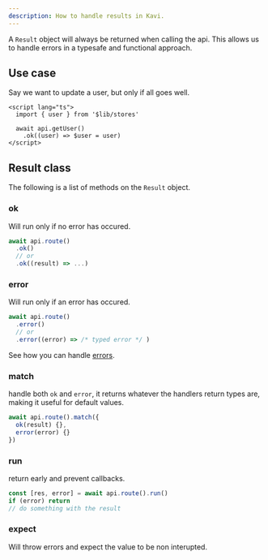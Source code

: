 ```yaml
---
description: How to handle results in Kavi.
---
```


A `Result` object will always be returned when calling the api. This allows us to handle errors in a typesafe and functional approach.

## Use case
Say we want to update a user, but only if all goes well. 
```svelte file=+page.svelte
<script lang="ts">
  import { user } from '$lib/stores'

  await api.getUser()
    .ok((user) => $user = user)
</script>
```

## Result class
The following is a list of methods on the `Result` object.

### ok
Will run only if no error has occured.
```ts
await api.route()
  .ok()
  // or
  .ok((result) => ...)
```

### error
Will run only if an error has occured.
```ts
await api.route()
  .error()
  // or
  .error((error) => /* typed error */ )
```
See how you can handle [errors](/docs/handling-results/errors).

### match
handle both `ok` and `error`, it returns whatever the handlers return types are, making it useful for default values.
```ts
await api.route().match({
  ok(result) {},
  error(error) {}
})
```

### run
return early and prevent callbacks.
```ts
const [res, error] = await api.route().run()
if (error) return
// do something with the result
```

### expect
Will throw errors and expect the value to be non interupted.